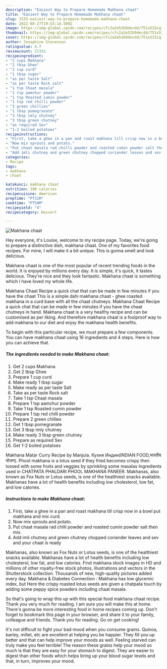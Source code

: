 ```yaml
---
description: "Easiest Way to Prepare Homemade Makhana chaat"
title: "Easiest Way to Prepare Homemade Makhana chaat"
slug: 3155-easiest-way-to-prepare-homemade-makhana-chaat
date: 2022-08-27T19:53:14.509Z
image: https://img-global.cpcdn.com/recipes/cfc2a2e52b9decdd/751x532cq70/makhana-chaat-recipe-main-photo.jpg
thumbnail: https://img-global.cpcdn.com/recipes/cfc2a2e52b9decdd/751x532cq70/makhana-chaat-recipe-main-photo.jpg
cover: https://img-global.cpcdn.com/recipes/cfc2a2e52b9decdd/751x532cq70/makhana-chaat-recipe-main-photo.jpg
author: Josephine Stevenson
ratingvalue: 4.7
reviewcount: 21331
recipeingredient:
- "2 cups Makhana"
- "2 tbsp Ghee"
- "1 cup curd"
- "1 tbsp sugar"
- "as per taste Salt"
- "as per taste Rock salt"
- "1 tsp Chaat masala"
- "1 tsp aamchur powder"
- "1 tsp Roasted cumin powder"
- "1 tsp red chilli powder"
- "2 green chillies"
- "1 tbsp pomegranate"
- "3 tbsp imly chutney"
- "3 tbsp green chutney"
- "as required Sev"
- "1-2 boiled potatoes"
recipeinstructions:
- "First, take a ghee in a pan and roast makhana till crisp now in a bowl put makhana and mix curd."
- "Now mix sprouts and potato."
- "Put chaat masala rad chilli powder and roasted cumin powder salt then mix."
- "Add imli chutney and green chutney chopped coriander leaves and sev and your chaat is ready"
categories:
- Recipe
tags:
- makhana
- chaat

katakunci: makhana chaat 
nutrition: 100 calories
recipecuisine: American
preptime: "PT31M"
cooktime: "PT59M"
recipeyield: "4"
recipecategory: Dessert

---
```



![Makhana chaat](https://img-global.cpcdn.com/recipes/cfc2a2e52b9decdd/751x532cq70/makhana-chaat-recipe-main-photo.jpg)

Hey everyone, it's Louise, welcome to my recipe page. Today, we're going to prepare a distinctive dish, makhana chaat. One of my favorites food recipes. For mine, I will make it a bit unique. This is gonna smell and look delicious.

Makhana chaat is one of the most popular of recent trending foods in the world. It is enjoyed by millions every day. It is simple, it's quick, it tastes delicious. They're nice and they look fantastic. Makhana chaat is something which I have loved my whole life.

Makhana Chaat Recipe a quick chat that can be made in few minutes if you have the chaat This is a simple dahi makhana chaat - ghee roasted makhana in a curd base with all the chaat chutneys. Makhana Chaat Recipe a quick chat that can be made in few minutes if you have the chaat chutneys in hand. Makhana chaat is a very healthy recipe and can be customised as per liking. And therefore makhana chaat is a foolproof way to add makhana to our diet and enjoy the makhana health benefits.


To begin with this particular recipe, we must prepare a few components. You can have makhana chaat using 16 ingredients and 4 steps. Here is how you can achieve that.

<!--inarticleads1-->

##### The ingredients needed to make Makhana chaat:

1. Get 2 cups Makhana
1. Get 2 tbsp Ghee
1. Prepare 1 cup curd
1. Make ready 1 tbsp sugar
1. Make ready as per taste Salt
1. Take as per taste Rock salt
1. Take 1 tsp Chaat masala
1. Prepare 1 tsp aamchur powder
1. Take 1 tsp Roasted cumin powder
1. Prepare 1 tsp red chilli powder
1. Prepare 2 green chillies
1. Get 1 tbsp pomegranate
1. Get 3 tbsp imly chutney
1. Make ready 3 tbsp green chutney
1. Prepare as required Sev
1. Get 1-2 boiled potatoes


Makhana Matar Curry Recipe by Manjula. Кухня Индии(INDIAN FOOD,भारतीय भोजन). Phool makhana is a lotus seed if they fried becomes crispy then tossed with some fruits and veggies by sprinkling some masalas Ingredients used in CHATPATA PHALDARI PHOOL MAKHANA PANEER. Makhanas, also known as Fox Nuts or Lotus seeds, is one of the healthiest snacks available. Makhanas have a lot of health benefits including low cholesterol, low fat, and low calories. 

<!--inarticleads2-->

##### Instructions to make Makhana chaat:

1. First, take a ghee in a pan and roast makhana till crisp now in a bowl put makhana and mix curd.
1. Now mix sprouts and potato.
1. Put chaat masala rad chilli powder and roasted cumin powder salt then mix.
1. Add imli chutney and green chutney chopped coriander leaves and sev and your chaat is ready


Makhanas, also known as Fox Nuts or Lotus seeds, is one of the healthiest snacks available. Makhanas have a lot of health benefits including low cholesterol, low fat, and low calories. Find makhana stock images in HD and millions of other royalty-free stock photos, illustrations and vectors in the Shutterstock collection. Thousands of new, high-quality pictures added every day. Makhana &amp; Diabetes Connection : Makhana has low glycemic index, but Here the crispy roasted lotus seeds are given a chatpata touch by adding some peppy spice powders including chaat masala. 

So that's going to wrap this up with this special food makhana chaat recipe. Thank you very much for reading. I am sure you will make this at home. There's gonna be more interesting food in home recipes coming up. Don't forget to bookmark this page in your browser, and share it to your family, colleague and friends. Thank you for reading. Go on get cooking!

It's not difficult to fight your bad mood when you consume grains. Quinoa, barley, millet, etc are excellent at helping you be happier. They fill you up better and that can help improve your moods as well. Feeling starved can truly make you feel terrible! The reason these grains help your mood so much is that they are easy for your stomach to digest. They are easier to digest than other foods which helps bring up your blood sugar levels and that, in turn, improves your mood.
